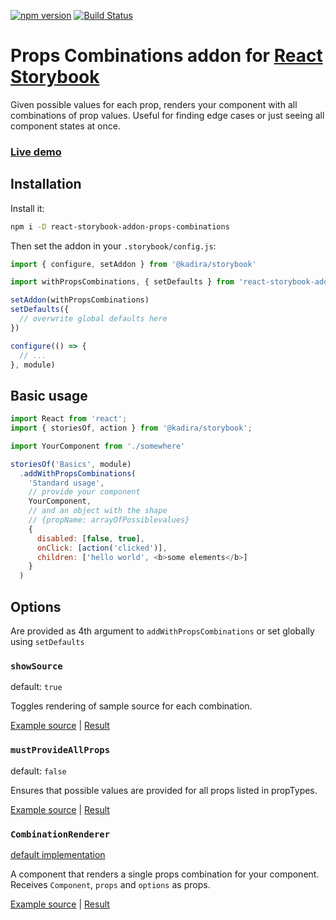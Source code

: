 [![npm version](https://badge.fury.io/js/react-storybook-addon-props-combinations.svg)](https://www.npmjs.com/package/react-storybook-addon-props-combinations) 
[![Build Status](https://travis-ci.org/evgenykochetkov/react-storybook-addon-props-combinations.svg?branch=master)](https://travis-ci.org/evgenykochetkov/react-storybook-addon-props-combinations)

# Props Combinations addon for [React Storybook](https://github.com/storybooks/react-storybook) 

Given possible values for each prop, renders your component with all combinations of prop values. Useful for finding edge cases or just seeing all component states at once.

### [Live demo](https://evgenykochetkov.github.io/react-storybook-addon-props-combinations/)

## Installation

Install it:

```sh
npm i -D react-storybook-addon-props-combinations
```

Then set the addon in your `.storybook/config.js`:

```js
import { configure, setAddon } from '@kadira/storybook'

import withPropsCombinations, { setDefaults } from 'react-storybook-addon-props-combinations'

setAddon(withPropsCombinations)
setDefaults({
  // overwrite global defaults here
})

configure(() => {
  // ...
}, module)
```

## Basic usage

```js
import React from 'react';
import { storiesOf, action } from '@kadira/storybook';

import YourComponent from './somewhere'

storiesOf('Basics', module)
  .addWithPropsCombinations(
    'Standard usage',
    // provide your component
    YourComponent,
    // and an object with the shape
    // {propName: arrayOfPossiblevalues}
    {
      disabled: [false, true],
      onClick: [action('clicked')],
      children: ['hello world', <b>some elements</b>]
    }
  )
```

## Options

Are provided as 4th argument to `addWithPropsCombinations` or set globally using `setDefaults`

### `showSource`
default: `true`

Toggles rendering of sample source for each combination.

[Example source](https://github.com/evgenykochetkov/react-storybook-addon-props-combinations/blob/master/example/basicUsage.story.js) | [Result](https://evgenykochetkov.github.io/react-storybook-addon-props-combinations/?selectedKind=Basics&selectedStory=Standard%20usage&full=0&down=1&left=1&panelRight=0&downPanel=kadirahq%2Fstorybook-addon-actions%2Factions-panel)

### `mustProvideAllProps`
default: `false`

Ensures that possible values are provided for all props listed in propTypes.

[Example source](https://github.com/evgenykochetkov/react-storybook-addon-props-combinations/blob/master/example/mustProvideAllProps.story.js) | [Result](https://evgenykochetkov.github.io/react-storybook-addon-props-combinations/?selectedKind=mustProvideAllProps%20example&selectedStory=With%20all%20props%20provided&full=0&down=1&left=1&panelRight=0&downPanel=kadirahq%2Fstorybook-addon-actions%2Factions-panel)

### `CombinationRenderer`
[default implementation](https://github.com/evgenykochetkov/react-storybook-addon-props-combinations/blob/master/src/CombinationRenderer.js)

A component that renders a single props combination for your component. Receives `Component`, `props` and `options` as props.

[Example source](https://github.com/evgenykochetkov/react-storybook-addon-props-combinations/blob/master/example/customCombinationRenderer.story.js) | [Result](https://evgenykochetkov.github.io/react-storybook-addon-props-combinations/?selectedKind=Custom%20CombinationRenderer%20example&selectedStory=Rendering%20just%20a%20component%20without%20any%20wrappers&full=0&down=1&left=1&panelRight=0&downPanel=kadirahq%2Fstorybook-addon-actions%2Factions-panel)
